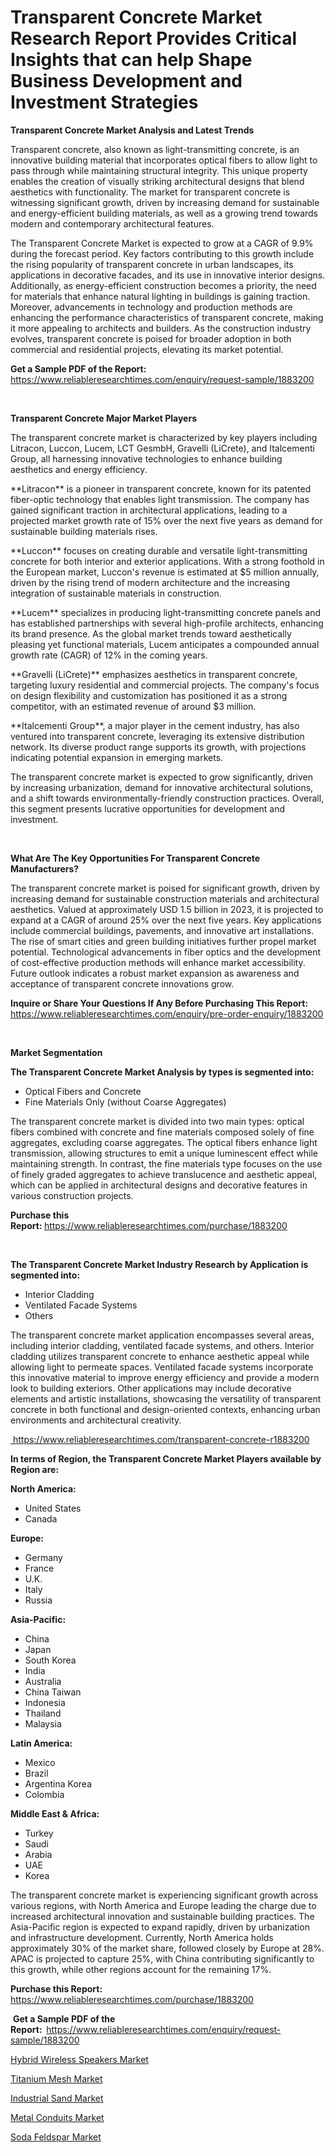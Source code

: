<p><h1>Transparent Concrete Market Research Report Provides Critical Insights that can help Shape Business Development and Investment Strategies</h1></p><p><strong>Transparent Concrete Market Analysis and Latest Trends</strong></p>
<p><p>Transparent concrete, also known as light-transmitting concrete, is an innovative building material that incorporates optical fibers to allow light to pass through while maintaining structural integrity. This unique property enables the creation of visually striking architectural designs that blend aesthetics with functionality. The market for transparent concrete is witnessing significant growth, driven by increasing demand for sustainable and energy-efficient building materials, as well as a growing trend towards modern and contemporary architectural features.</p><p>The Transparent Concrete Market is expected to grow at a CAGR of 9.9% during the forecast period. Key factors contributing to this growth include the rising popularity of transparent concrete in urban landscapes, its applications in decorative facades, and its use in innovative interior designs. Additionally, as energy-efficient construction becomes a priority, the need for materials that enhance natural lighting in buildings is gaining traction. Moreover, advancements in technology and production methods are enhancing the performance characteristics of transparent concrete, making it more appealing to architects and builders. As the construction industry evolves, transparent concrete is poised for broader adoption in both commercial and residential projects, elevating its market potential.</p></p>
<p><strong>Get a Sample PDF of the Report:&nbsp;</strong> <a href="https://www.reliableresearchtimes.com/enquiry/request-sample/1883200?utm_campaign=2240&utm_medium=2&utm_source=Github&utm_content=ia&utm_term=31012025&utm_id=transparent-concrete">https://www.reliableresearchtimes.com/enquiry/request-sample/1883200</a></p>
<p>&nbsp;</p>
<p><strong>Transparent Concrete Major Market Players</strong></p>
<p><p>The transparent concrete market is characterized by key players including Litracon, Luccon, Lucem, LCT GesmbH, Gravelli (LiCrete), and Italcementi Group, all harnessing innovative technologies to enhance building aesthetics and energy efficiency.</p><p>**Litracon** is a pioneer in transparent concrete, known for its patented fiber-optic technology that enables light transmission. The company has gained significant traction in architectural applications, leading to a projected market growth rate of 15% over the next five years as demand for sustainable building materials rises.</p><p>**Luccon** focuses on creating durable and versatile light-transmitting concrete for both interior and exterior applications. With a strong foothold in the European market, Luccon's revenue is estimated at $5 million annually, driven by the rising trend of modern architecture and the increasing integration of sustainable materials in construction.</p><p>**Lucem** specializes in producing light-transmitting concrete panels and has established partnerships with several high-profile architects, enhancing its brand presence. As the global market trends toward aesthetically pleasing yet functional materials, Lucem anticipates a compounded annual growth rate (CAGR) of 12% in the coming years.</p><p>**Gravelli (LiCrete)** emphasizes aesthetics in transparent concrete, targeting luxury residential and commercial projects. The company's focus on design flexibility and customization has positioned it as a strong competitor, with an estimated revenue of around $3 million.</p><p>**Italcementi Group**, a major player in the cement industry, has also ventured into transparent concrete, leveraging its extensive distribution network. Its diverse product range supports its growth, with projections indicating potential expansion in emerging markets.</p><p>The transparent concrete market is expected to grow significantly, driven by increasing urbanization, demand for innovative architectural solutions, and a shift towards environmentally-friendly construction practices. Overall, this segment presents lucrative opportunities for development and investment.</p></p>
<p>&nbsp;</p>
<p><strong>What Are The Key Opportunities For Transparent Concrete Manufacturers?</strong></p>
<p><p>The transparent concrete market is poised for significant growth, driven by increasing demand for sustainable construction materials and architectural aesthetics. Valued at approximately USD 1.5 billion in 2023, it is projected to expand at a CAGR of around 25% over the next five years. Key applications include commercial buildings, pavements, and innovative art installations. The rise of smart cities and green building initiatives further propel market potential. Technological advancements in fiber optics and the development of cost-effective production methods will enhance market accessibility. Future outlook indicates a robust market expansion as awareness and acceptance of transparent concrete innovations grow.</p></p>
<p><strong>Inquire or Share Your Questions If Any Before Purchasing This Report:</strong> <a href="https://www.reliableresearchtimes.com/enquiry/pre-order-enquiry/1883200?utm_campaign=2240&utm_medium=2&utm_source=Github&utm_content=ia&utm_term=31012025&utm_id=transparent-concrete">https://www.reliableresearchtimes.com/enquiry/pre-order-enquiry/1883200</a></p>
<p>&nbsp;</p>
<p><strong>Market Segmentation</strong></p>
<p><strong>The Transparent Concrete Market Analysis by types is segmented into:</strong></p>
<p><ul><li>Optical Fibers and Concrete</li><li>Fine Materials Only (without Coarse Aggregates)</li></ul></p>
<p><p>The transparent concrete market is divided into two main types: optical fibers combined with concrete and fine materials composed solely of fine aggregates, excluding coarse aggregates. The optical fibers enhance light transmission, allowing structures to emit a unique luminescent effect while maintaining strength. In contrast, the fine materials type focuses on the use of finely graded aggregates to achieve translucence and aesthetic appeal, which can be applied in architectural designs and decorative features in various construction projects.</p></p>
<p><strong>Purchase this Report:&nbsp;</strong><a href="https://www.reliableresearchtimes.com/purchase/1883200?utm_campaign=2240&utm_medium=2&utm_source=Github&utm_content=ia&utm_term=31012025&utm_id=transparent-concrete">https://www.reliableresearchtimes.com/purchase/1883200</a></p>
<p>&nbsp;</p>
<p><strong>The Transparent Concrete Market Industry Research by Application is segmented into:</strong></p>
<p><ul><li>Interior Cladding</li><li>Ventilated Facade Systems</li><li>Others</li></ul></p>
<p><p>The transparent concrete market application encompasses several areas, including interior cladding, ventilated facade systems, and others. Interior cladding utilizes transparent concrete to enhance aesthetic appeal while allowing light to permeate spaces. Ventilated facade systems incorporate this innovative material to improve energy efficiency and provide a modern look to building exteriors. Other applications may include decorative elements and artistic installations, showcasing the versatility of transparent concrete in both functional and design-oriented contexts, enhancing urban environments and architectural creativity.</p></p>
<p><a href="https://www.reliableresearchtimes.com/transparent-concrete-r1883200?utm_campaign=2240&utm_medium=2&utm_source=Github&utm_content=ia&utm_term=31012025&utm_id=transparent-concrete">&nbsp;https://www.reliableresearchtimes.com/transparent-concrete-r1883200</a></p>
<p><strong>In terms of Region, the Transparent Concrete Market Players available by Region are:</strong></p>
<p>
    <p> <strong> North America: </strong>
        <ul>
            <li>United States</li>
            <li>Canada</li>
        </ul>
        </p> 
    <p> <strong> Europe: </strong>
        <ul>
            <li>Germany</li>
            <li>France</li>
            <li>U.K.</li>
            <li>Italy</li>
            <li>Russia</li>
        </ul>
        </p> 
    <p> <strong> Asia-Pacific: </strong>
        <ul>
            <li>China</li>
            <li>Japan</li>
            <li>South Korea</li>
            <li>India</li>
            <li>Australia</li>
            <li>China Taiwan</li>
            <li>Indonesia</li>
            <li>Thailand</li>
            <li>Malaysia</li>
        </ul>
        </p> 
    <p> <strong> Latin America: </strong>
        <ul>
            <li>Mexico</li>
            <li>Brazil</li>
            <li>Argentina Korea</li>
            <li>Colombia</li>
        </ul>
        </p> 
    <p> <strong> Middle East & Africa: </strong>
        <ul>
            <li>Turkey</li>
            <li>Saudi</li>
            <li>Arabia</li>
            <li>UAE</li>
            <li>Korea</li>
        </ul>
    </p>
    </p>
<p><p>The transparent concrete market is experiencing significant growth across various regions, with North America and Europe leading the charge due to increased architectural innovation and sustainable building practices. The Asia-Pacific region is expected to expand rapidly, driven by urbanization and infrastructure development. Currently, North America holds approximately 30% of the market share, followed closely by Europe at 28%. APAC is projected to capture 25%, with China contributing significantly to this growth, while other regions account for the remaining 17%.</p></p>
<p><strong>Purchase this Report: </strong><a href="https://www.reliableresearchtimes.com/purchase/1883200?utm_campaign=2240&utm_medium=2&utm_source=Github&utm_content=ia&utm_term=31012025&utm_id=transparent-concrete">https://www.reliableresearchtimes.com/purchase/1883200</a></p>
<p>&nbsp;<strong>Get a Sample PDF of the Report:&nbsp;&nbsp;</strong><a href="https://www.reliableresearchtimes.com/enquiry/request-sample/1883200?utm_campaign=2240&utm_medium=2&utm_source=Github&utm_content=ia&utm_term=31012025&utm_id=transparent-concrete">https://www.reliableresearchtimes.com/enquiry/request-sample/1883200</a></p>
<p><strong></strong></p>
<p><p><a href="https://www.linkedin.com/pulse/hybrid-wireless-speakers-industry-growth-opportunities-growing-vou1c?utm_campaign=2240&utm_medium=2&utm_source=Github&utm_content=ia&utm_term=31012025&utm_id=transparent-concrete">Hybrid Wireless Speakers Market</a></p><p><a href="https://www.linkedin.com/pulse/titanium-mesh-market-evolution-94-cagr-key-trends-watch-ge3je?utm_campaign=2240&utm_medium=2&utm_source=Github&utm_content=ia&utm_term=31012025&utm_id=transparent-concrete">Titanium Mesh Market</a></p><p><a href="https://www.linkedin.com/pulse/forecasting-industrial-sand-market-78-cagr-growth-projections-58e0e?utm_campaign=2240&utm_medium=2&utm_source=Github&utm_content=ia&utm_term=31012025&utm_id=transparent-concrete">Industrial Sand Market</a></p><p><a href="https://github.com/stillsfloria19981/Market-Research-Report-List-1/blob/main/metal-conduits-market.md?utm_campaign=2240&utm_medium=2&utm_source=Github&utm_content=ia&utm_term=31012025&utm_id=transparent-concrete">Metal Conduits Market</a></p><p><a href="https://www.linkedin.com/pulse/soda-feldspar-revenue-growth-report-2025-2032-scanomics-ijs5c?utm_campaign=2240&utm_medium=2&utm_source=Github&utm_content=ia&utm_term=31012025&utm_id=transparent-concrete">Soda Feldspar Market</a></p></p>